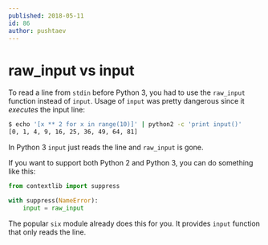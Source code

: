 ```yaml
---
published: 2018-05-11
id: 86
author: pushtaev
---
```


# raw_input vs input

To read a line from `stdin` before Python 3, you had to use the `raw_input` function instead of `input`.
Usage of `input` was pretty dangerous since it *executes* the input line:

```bash
$ echo '[x ** 2 for x in range(10)]' | python2 -c 'print input()'
[0, 1, 4, 9, 16, 25, 36, 49, 64, 81]
```

In Python 3 `input` just reads the line and `raw_input` is gone.

If you want to support both Python 2 and Python 3, you can do something like this:

```python
from contextlib import suppress

with suppress(NameError):
    input = raw_input
```

The popular `six` module already does this for you. It provides `input` function that only reads the line.
